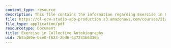 ```yaml
---
content_type: resource
description: This file contains the information regarding Exercise in Collective Autobiography.
file: https://ol-ocw-studio-app-production.s3.amazonaws.com/courses/21w-022-03-writing-and-experience-reading-and-writing-autobiography-spring-2014/7b5a460ebce0f6232bd6447231b6336b_MIT21W_022_03S14_0401_ic.pdf
file_type: application/pdf
resourcetype: Document
title: Exercise in Collective Autobiography
uid: 7b5a460e-bce0-f623-2bd6-447231b6336b
---
```

